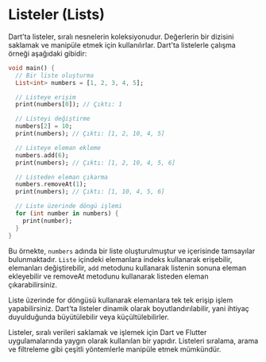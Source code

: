 # Listeler (Lists)
Dart'ta listeler, sıralı nesnelerin koleksiyonudur. Değerlerin bir dizisini saklamak ve manipüle etmek için kullanılırlar. Dart'ta listelerle çalışma örneği aşağıdaki gibidir:
```dart
void main() {
  // Bir liste oluşturma
  List<int> numbers = [1, 2, 3, 4, 5];

  // Listeye erişim
  print(numbers[0]); // Çıktı: 1

  // Listeyi değiştirme
  numbers[2] = 10;
  print(numbers); // Çıktı: [1, 2, 10, 4, 5]

  // Listeye eleman ekleme
  numbers.add(6);
  print(numbers); // Çıktı: [1, 2, 10, 4, 5, 6]

  // Listeden eleman çıkarma
  numbers.removeAt(1);
  print(numbers); // Çıktı: [1, 10, 4, 5, 6]

  // Liste üzerinde döngü işlemi
  for (int number in numbers) {
    print(number);
  }
}
```
Bu örnekte, `numbers` adında bir liste oluşturulmuştur ve içerisinde tamsayılar bulunmaktadır. `Liste` içindeki elemanlara indeks kullanarak erişebilir, elemanları değiştirebilir, `add` metodunu kullanarak listenin sonuna eleman ekleyebilir ve removeAt metodunu kullanarak listeden eleman çıkarabilirsiniz.

Liste üzerinde for döngüsü kullanarak elemanlara tek tek erişip işlem yapabilirsiniz. Dart'ta listeler dinamik olarak boyutlandırılabilir, yani ihtiyaç duyulduğunda büyütülebilir veya küçültülebilirler.

Listeler, sıralı verileri saklamak ve işlemek için Dart ve Flutter uygulamalarında yaygın olarak kullanılan bir yapıdır. Listeleri sıralama, arama ve filtreleme gibi çeşitli yöntemlerle manipüle etmek mümkündür.